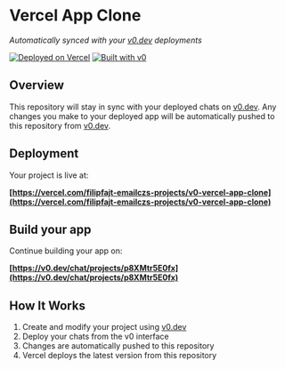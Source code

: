 # Vercel App Clone

*Automatically synced with your [v0.dev](https://v0.dev) deployments*

[![Deployed on Vercel](https://img.shields.io/badge/Deployed%20on-Vercel-black?style=for-the-badge&logo=vercel)](https://vercel.com/filipfajt-emailczs-projects/v0-vercel-app-clone)
[![Built with v0](https://img.shields.io/badge/Built%20with-v0.dev-black?style=for-the-badge)](https://v0.dev/chat/projects/p8XMtr5E0fx)

## Overview

This repository will stay in sync with your deployed chats on [v0.dev](https://v0.dev).
Any changes you make to your deployed app will be automatically pushed to this repository from [v0.dev](https://v0.dev).

## Deployment

Your project is live at:

**[https://vercel.com/filipfajt-emailczs-projects/v0-vercel-app-clone](https://vercel.com/filipfajt-emailczs-projects/v0-vercel-app-clone)**

## Build your app

Continue building your app on:

**[https://v0.dev/chat/projects/p8XMtr5E0fx](https://v0.dev/chat/projects/p8XMtr5E0fx)**

## How It Works

1. Create and modify your project using [v0.dev](https://v0.dev)
2. Deploy your chats from the v0 interface
3. Changes are automatically pushed to this repository
4. Vercel deploys the latest version from this repository